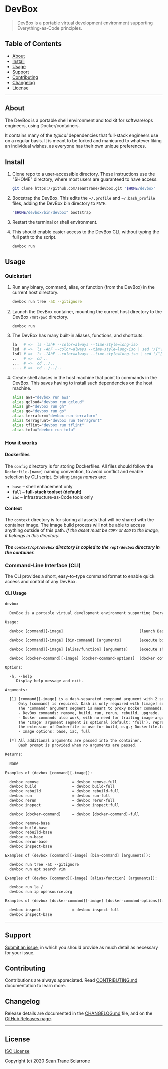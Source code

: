 # DevBox

> DevBox is a portable virtual development environment supporting Everything-as-Code principles.

## Table of Contents

- [About](#about)
- [Install](#install)
- [Usage](#usage)
- [Support](#support)
- [Contributing](#contributing)
- [Changelog](#changelog)
- [License](#license)

---

## About <a id="about"></a>

The DevBox is a portable shell environment and toolkit for software/ops engineers, using Docker/containers.

It contains many of the _typical_ dependencies that full-stack engineers use on a regular basis. It is meant to be forked and manicured to whatever liking an individual wishes, as everyone has their own unique preferences.

## Install <a id="install"></a>

1. Clone repo to a user-accessible directory. These instructions use the "$HOME" directory, where most users are guaranteed to have access.

   ```sh
   git clone https://github.com/seantrane/devbox.git "$HOME/devbox"
   ```

2. Bootstrap the DevBox. This edits the `~/.profile` and `~/.bash_profile` files, adding the DevBox bin directory to `PATH`.

   ```sh
   "$HOME/devbox/bin/devbox" bootstrap
   ```

3. Restart the terminal or shell environment.

4. This should enable easier access to the DevBox CLI, without typing the full path to the script.

   ```sh
   devbox run
   ```

## Usage <a id="usage"></a>

### Quickstart

1. Run any binary, command, alias, or function (from the DevBox) in the current host directory.

   ```sh
   devbox run tree -aC --gitignore
   ```

2. Launch the DevBox container, mounting the current host directory to the DevBox `/mnt/pwd` directory.

   ```sh
   devbox run
   ```

3. The DevBox has many built-in aliases, functions, and shortcuts.

   ```sh
   la   # =>  ls -lahF --color=always --time-style=long-iso
   lsd  # =>  ls -AhF --color=always --time-style=long-iso | sed '/[^\/]$/d'
   lsdl # =>  ls -lAhF --color=always --time-style=long-iso | sed '/^[-l]/d'
   ..   # =>  cd ..
   ...  # =>  cd ../..
   .... # =>  cd ../../..
   ```

4. Create shell aliases in the host machine that point to commands in the DevBox. This saves having to install such dependencies on the host machine.

   ```sh
   alias aws="devbox run aws"
   alias gcloud="devbox run gcloud"
   alias gh="devbox run gh"
   alias go="devbox run go"
   alias terraform="devbox run terraform"
   alias terragrunt="devbox run terragrunt"
   alias tflint="devbox run tflint"
   alias tofu="devbox run tofu"
   ```

### How it works

#### Dockerfiles

The `config` directory is for storing Dockerfiles. All files should follow the `Dockerfile.[name]` naming convention, to avoid conflict and enable selection by CLI script. Existing `image` _names_ are:

- `base` – shell enhacement only
- **`full` – full-stack toolset (default)**
- `iac` – Infrastructure-as-Code tools only

#### Context

The `context` directory is for storing all assets that will be shared with the container image. The image build process will not be able to access anything outside of this path. _If the asset must be `COPY` or `ADD` to the image, it belongs in this directory._

##### The `context/opt/devbox` directory is copied to the `/opt/devbox` directory in the container.

### Command-Line Interface (CLI)

The CLI provides a short, easy-to-type command format to enable quick access and control of any DevBox.

#### CLI Usage

```txt
devbox

  DevBox is a portable virtual development environment supporting Everything-as-Code principles.

Usage:

  devbox [command][-image]                                  (launch Bash session in container)

  devbox [command][-image] [bin-command] [arguments]        (execute binary command inside container)

  devbox [command][-image] [alias/function] [arguments]     (execute shell alias/function inside container)

  devbox [docker-command][-image] [docker-command-options]  (docker command proxy)

Options:

  -h, --help
     Display help message and exit.

Arguments:

  [1] [command][-image] is a dash-separated compound argument with 2 segments.
      Only [command] is required. Dash is only required with [image] segment.
      The 'Command' argument segment is meant to proxy Docker commands.
      - DevBox commands: remove, build, run, rerun, rebuild, upgrade.
      - Docker commands also work, with no need for trailing image-argument.
      The 'Image' argument segment is optional (default: 'full'), represents
      the extension of Dockerfile to use for build, e.g.; Dockerfile.full.
      - Image options: base, iac, full

  [*] All additional arguments are passed into the container.
      Bash prompt is provided when no arguments are passed.

Returns:

  None

Examples of (devbox [command][-image]):

  devbox remove               = devbox remove-full
  devbox build                = devbox build-full
  devbox rebuild              = devbox rebuild-full
  devbox run                  = devbox run-full
  devbox rerun                = devbox rerun-full
  devbox inspect              = devbox inspect:full

  devbox [docker-command]     = devbox [docker-command]-full

  devbox remove-base
  devbox build-base
  devbox rebuild-base
  devbox run-base
  devbox rerun-base
  devbox inspect-base

Examples of (devbox [command][-image] [bin-command] [arguments]):

  devbox run tree -aC --gitignore
  devbox run apt search vim

Examples of (devbox [command][-image] [alias/function] [arguments]):

  devbox run la /
  devbox run ip opensource.org

Examples of (devbox [docker-command][-image] [docker-command-options]):

  devbox inspect              = devbox inspect-full
  devbox inspect-base
```

---

## Support <a id="support"></a>

[Submit an issue](https://github.com/seantrane/devbox/issues/new), in which you should provide as much detail as necessary for your issue.

## Contributing <a id="contributing"></a>

Contributions are always appreciated. Read [CONTRIBUTING.md](https://github.com/seantrane/devbox/blob/master/CONTRIBUTING.md) documentation to learn more.

## Changelog <a id="changelog"></a>

Release details are documented in the [CHANGELOG.md](https://github.com/seantrane/devbox/blob/master/CHANGELOG.md) file, and on the [GitHub Releases page](https://github.com/seantrane/devbox/releases).

---

## License <a id="license"></a>

[ISC License](https://github.com/seantrane/devbox/blob/master/LICENSE)

Copyright (c) 2020 [Sean Trane Sciarrone](https://github.com/seantrane)
